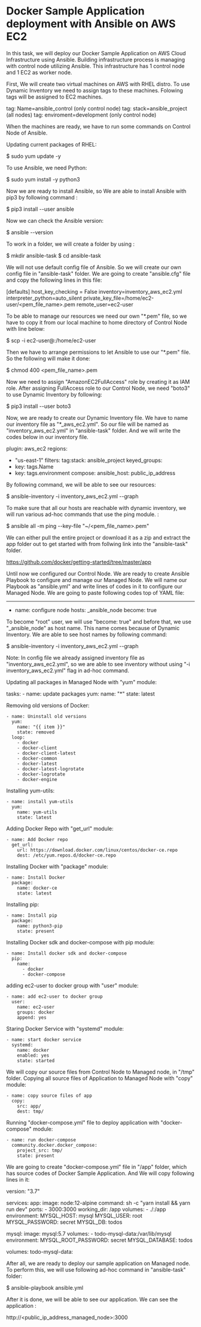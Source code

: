 # Docker Sample Application deployment with Ansible on AWS EC2

In this task, we will deploy our Docker Sample Application on AWS Cloud Infrastructure using Ansible.  Building infrastructure process is managing with control node utilizing Ansible. This infrastructure has 1 control node and 1 EC2 as worker node.

First, We will create two virtual machines on AWS with RHEL distro. To use Dynamic Inventory we need to assign tags to these machines. Folowing tags will be assigned to EC2 machines.

tag: Name=ansible_control (only control node)
tag: stack=ansible_project (all nodes)
tag: enviroment=development (only control node)


When the machines are ready, we have to run some commands on Control Node of Ansible.

Updating current packages of RHEL:

$ sudo yum update -y


To use Ansible, we need Python:

$ sudo yum install -y python3 


Now we are ready to install Ansible, so We are able to install Ansible with pip3 by following command :

$ pip3 install --user ansible


Now we can check the Ansible version:

$ ansible --version


To work in a folder, we will create a folder by using :

$ mkdir ansible-task
$ cd ansible-task


We will not use default config file of Ansible. So we will create our own config file in "ansible-task" folder. We are going to create "ansible.cfg" file and copy the following lines in this file:

[defaults]
host_key_checking = False
inventory=inventory_aws_ec2.yml
interpreter_python=auto_silent
private_key_file=/home/ec2-user/<pem_file_name>.pem 
remote_user=ec2-user


To be able to manage our resources we need our own "*.pem" file, so we have to copy it from our local machine to home directory of Control Node with line below:

$ scp -i <pem-file> <pem-file> ec2-user@<public-ip of ansible_control>:/home/ec2-user

Then we have to arrange permissions to let Ansible to use our "*.pem" file. So the following will make it done:

$ chmod 400 <pem_file_name>.pem

Now we need to assign "AmazonEC2FullAccess" role by creating it as IAM role. After assigning FullAccess role to our Control Node, we need "boto3" to use Dynamic Inventory by following:

$ pip3 install --user boto3

Now, we are ready to create our Dynamic Inventory file. We have to name our inventory file as "*_aws_ec2.yml". So our file will be named as "inventory_aws_ec2.yml" in "ansible-task" folder. And we will write the codes below in our inventory file.

plugin: aws_ec2
regions:
  - "us-east-1"
filters:
  tag:stack: ansible_project
keyed_groups:
  - key: tags.Name
  - key: tags.environment
compose:
  ansible_host: public_ip_address


By following command, we will be able to see our resources:

$ ansible-inventory -i inventory_aws_ec2.yml --graph

To make sure that all our hosts are reachable with dynamic inventory, we will run various ad-hoc commands that use the ping module. :

$ ansible all -m ping --key-file "~/<pem_file_name>.pem"

We can either pull the entire project or download it as a zip and extract the app folder out to get started with from follwing link into the "ansible-task" folder.

https://github.com/docker/getting-started/tree/master/app

Until now we configured our Control Node. We are ready to create Ansible Playbook to configure and manage our Managed Node. We will name our Playbook as "ansible.yml" and write lines of codes in it to configure our Managed Node. We are going to paste following codes top of YAML file:

---
- name: configure node
  hosts: _ansible_node
  become: true

To become "root" user, we will use "become: true" and before that, we use "_ansible_node" as host name. This name comes because of Dynamic Inventory. We are able to see host names by following command:

$ ansible-inventory -i inventory_aws_ec2.yml --graph  

Note: In config file we already assigned inventory file as "inventory_aws_ec2.yml", so we are able to see inventory without using "-i inventory_aws_ec2.yml" flag in ad-hoc command.

Updating all packages in Managed Node with "yum" module:

  tasks:
    - name: update packages
      yum: 
        name: "*"
        state: latest

Removing old versions of Docker:

    - name: Uninstall old versions
      yum:
        name: "{{ item }}"
        state: removed
      loop:
        - docker
        - docker-client
        - docker-client-latest
        - docker-common
        - docker-latest
        - docker-latest-logrotate
        - docker-logrotate
        - docker-engine

Installing yum-utils:

    - name: install yum-utils
      yum:
        name: yum-utils
        state: latest

Adding Docker Repo with "get_url" module:

    - name: Add Docker repo
      get_url:
        url: https://download.docker.com/linux/centos/docker-ce.repo
        dest: /etc/yum.repos.d/docker-ce.repo


Installing Docker with "package" module:

    - name: Install Docker
      package:
        name: docker-ce
        state: latest

Installing pip:

    - name: Install pip
      package: 
        name: python3-pip
        state: present

Installing Docker sdk and docker-compose with pip module:

    - name: Install docker sdk and docker-compose
      pip:
        name: 
          - docker
          - docker-compose


adding ec2-user to docker group with "user" module:

    - name: add ec2-user to docker group
      user:
        name: ec2-user
        groups: docker
        append: yes


Staring Docker Service with "systemd" module:

    - name: start docker service
      systemd:
        name: docker
        enabled: yes
        state: started

We will copy our source files from Control Node to Managed node, in "/tmp" folder. Copying all source files of Application to Managed Node with "copy" module:

    - name: copy source files of app
      copy:
        src: app/
        dest: tmp/

Running "docker-compose.yml" file to deploy application with "docker-compose" module:

    - name: run docker-compose
      community.docker.docker_compose:
        project_src: tmp/
        state: present
 
We are going to create "docker-compose.yml" file in "/app" folder, which has source codes of Docker Sample Application. And We will copy following lines in it:

version: "3.7"

services:
  app:
    image: node:12-alpine
    command: sh -c "yarn install && yarn run dev"
    ports:
      - 3000:3000
    working_dir: /app
    volumes:
      - ./:/app
    environment:
      MYSQL_HOST: mysql
      MYSQL_USER: root
      MYSQL_PASSWORD: secret
      MYSQL_DB: todos

  mysql:
    image: mysql:5.7
    volumes:
      - todo-mysql-data:/var/lib/mysql
    environment:
      MYSQL_ROOT_PASSWORD: secret
      MYSQL_DATABASE: todos

volumes:
  todo-mysql-data:


After all, we are ready to deploy our sample application on Managed node. To perform this, we will use following ad-hoc command in "ansible-task" folder:

$ ansible-playbook ansible.yml

After it is done, we will be able to see our application. We can see the application :

http://<public_ip_address_managed_node>:3000